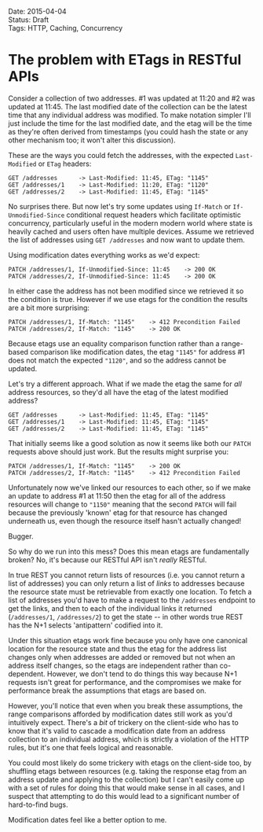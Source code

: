 Date: 2015-04-04  
Status: Draft  
Tags: HTTP, Caching, Concurrency  

# The problem with ETags in RESTful APIs

Consider a collection of two addresses. #1 was updated at 11:20 and #2 was updated at 11:45. The last modified date of the collection can be the latest time that any individual address was modified. To make notation simpler I'll just include the time for the last modified date, and the etag will be the time as they're often derived from timestamps (you could hash the state or any other mechanism too; it won't alter this discussion).

These are the ways you could fetch the addresses, with the expected `Last-Modified` or `ETag` headers:

~~~
GET /addresses      -> Last-Modified: 11:45, ETag: "1145"
GET /addresses/1    -> Last-Modified: 11:20, ETag: "1120"
GET /addresses/2    -> Last-Modified: 11:45, ETag: "1145"
~~~

No surprises there. But now let's try some updates using `If-Match` or `If-Unmodified-Since` conditional request headers which facilitate optimistic concurrency, particularly useful in the modern modern world where state is heavily cached and users often have multiple devices. Assume we retrieved the list of addresses using `GET /addresses` and now want to update them.

Using modification dates everything works as we'd expect:

~~~
PATCH /addresses/1, If-Unmodified-Since: 11:45    -> 200 OK
PATCH /addresses/2, If-Unmodified-Since: 11:45    -> 200 OK
~~~

In either case the address has not been modified since we retrieved it so the condition is true. However if we use etags for the condition the results are a bit more surprising:

~~~
PATCH /addresses/1, If-Match: "1145"    -> 412 Precondition Failed
PATCH /addresses/2, If-Match: "1145"    -> 200 OK
~~~

Because etags use an equality comparison function rather than a range-based comparison like modification dates, the etag `"1145"` for address #1 does not match the expected `"1120"`, and so the address cannot be updated.

Let's try a different approach. What if we made the etag the same for _all_ address resources, so they'd all have the etag of the latest modified address?

~~~
GET /addresses      -> Last-Modified: 11:45, ETag: "1145"
GET /addresses/1    -> Last-Modified: 11:45, ETag: "1145"
GET /addresses/2    -> Last-Modified: 11:45, ETag: "1145"
~~~

That initially seems like a good solution as now it seems like both our `PATCH` requests above should just work. But the results might surprise you:

~~~
PATCH /addresses/1, If-Match: "1145"    -> 200 OK
PATCH /addresses/2, If-Match: "1145"    -> 412 Precondition Failed
~~~

Unfortunately now we've linked our resources to each other, so if we make an update to address #1 at 11:50 then the etag for all of the address resources will change to `"1150"` meaning that the second `PATCH` will fail because the previously 'known' etag for that resource has changed underneath us, even though the resource itself hasn't actually changed!

Bugger.

So why do we run into this mess? Does this mean etags are fundamentally broken? No, it's because our RESTful API isn't _really_ RESTful.

In true REST you cannot return lists of resources (i.e. you cannot return a list of addresses) you can only return a list of _links_ to addresses because the resource state must be retrievable from exactly one location. To fetch a list of addresses you'd have to make a request to the `/addresses` endpoint to get the links, and then to each of the individual links it returned (`/addresses/1`, `/addresses/2`) to get the state -- in other words true REST has the N+1 selects 'antipattern' codified into it.

Under this situation etags work fine because you only have one canonical location for the resource state and thus the etag for the address list changes only when addresses are added or removed but not when an address itself changes, so the etags are independent rather than co-dependent. However, we don't tend to do things this way because N+1 requests isn't great for performance, and the compromises we make for performance break the assumptions that etags are based on.

However, you'll notice that even when you break these assumptions, the range comparisons afforded by modification dates still work as you'd intuitively expect. There's a _bit_ of trickery on the client-side who has to know that it's valid to cascade a modification date from an address collection to an individual address, which is strictly a violation of the HTTP rules, but it's one that feels logical and reasonable.

You could most likely do some trickery with etags on the client-side too, by shuffling etags between resources (e.g. taking the response etag from an address update and applying to the collection) but I can't easily come up with a set of rules for doing this that would make sense in all cases, and I suspect that attempting to do this would lead to a significant number of hard-to-find bugs.

Modification dates feel like a better option to me.
